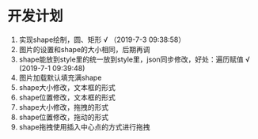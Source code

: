 # 开发计划
1. 实现shape绘制，圆、矩形 √ （2019-7-3 09:38:58）
2. 图片的设置和shape的大小相同，后期再调
3. shape能放到style里的统一放到style里，json同步修改，好处：遍历赋值 √ (2019-7-1 09:39:48)
4. 图片加载默认填充满shape
5. shape大小修改，文本框的形式
6. shape位置修改，文本框的形式
7. shape大小修改，拖拽的形式
8. shape位置修改，拖动的形式
9. shape拖拽使用插入中心点的方式进行拖拽